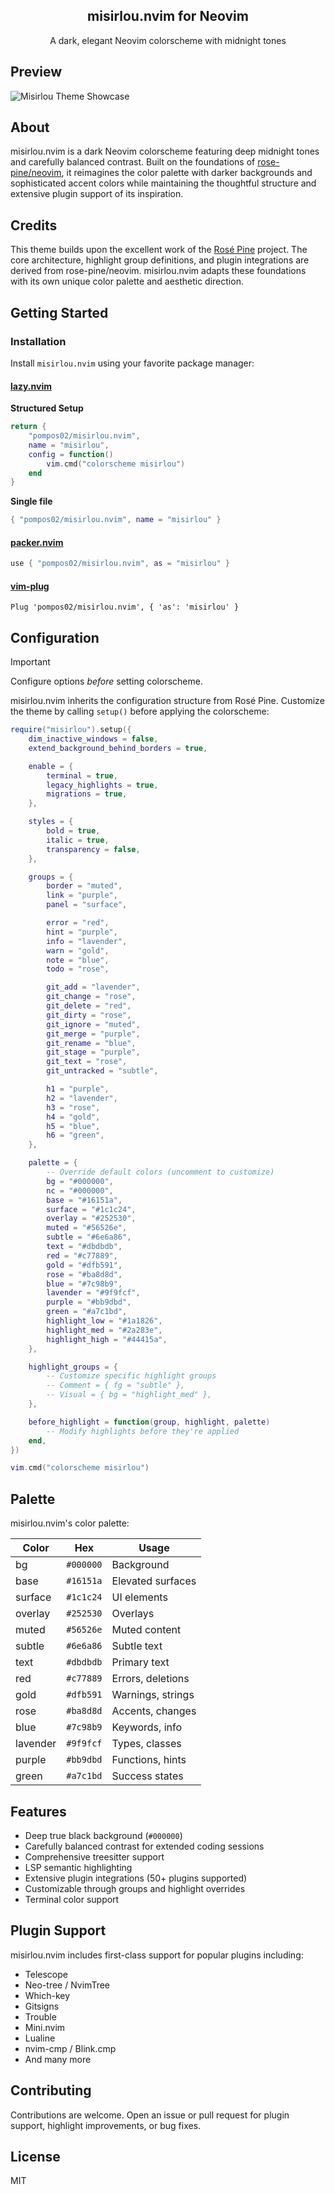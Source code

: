<p align="center">
    <h2 align="center">misirlou.nvim for Neovim</h2>
</p>

<p align="center">A dark, elegant Neovim colorscheme with midnight tones</p>

## Preview

![Misirlou Theme Showcase](showcase.png)

## About

misirlou.nvim is a dark Neovim colorscheme featuring deep midnight tones and carefully balanced contrast. Built on the foundations of [rose-pine/neovim](https://github.com/rose-pine/neovim), it reimagines the color palette with darker backgrounds and sophisticated accent colors while maintaining the thoughtful structure and extensive plugin support of its inspiration.

## Credits

This theme builds upon the excellent work of the [Rosé Pine](https://github.com/rose-pine/neovim) project. The core architecture, highlight group definitions, and plugin integrations are derived from rose-pine/neovim. misirlou.nvim adapts these foundations with its own unique color palette and aesthetic direction.

## Getting Started

### Installation

Install `misirlou.nvim` using your favorite package manager:

#### [lazy.nvim](https://lazy.folke.io/installation)

**Structured Setup**

```lua
return {
    "pompos02/misirlou.nvim",
    name = "misirlou",
    config = function()
        vim.cmd("colorscheme misirlou")
    end
}
```

**Single file**

```lua
{ "pompos02/misirlou.nvim", name = "misirlou" }
```

#### [packer.nvim](https://github.com/wbthomason/packer.nvim)

```lua
use { "pompos02/misirlou.nvim", as = "misirlou" }
```

#### [vim-plug](https://github.com/junegunn/vim-plug)

```vim
Plug 'pompos02/misirlou.nvim', { 'as': 'misirlou' }
```

## Configuration

> [!IMPORTANT]
> Configure options _before_ setting colorscheme.

misirlou.nvim inherits the configuration structure from Rosé Pine. Customize the theme by calling `setup()` before applying the colorscheme:

```lua
require("misirlou").setup({
    dim_inactive_windows = false,
    extend_background_behind_borders = true,

    enable = {
        terminal = true,
        legacy_highlights = true,
        migrations = true,
    },

    styles = {
        bold = true,
        italic = true,
        transparency = false,
    },

    groups = {
        border = "muted",
        link = "purple",
        panel = "surface",

        error = "red",
        hint = "purple",
        info = "lavender",
        warn = "gold",
        note = "blue",
        todo = "rose",

        git_add = "lavender",
        git_change = "rose",
        git_delete = "red",
        git_dirty = "rose",
        git_ignore = "muted",
        git_merge = "purple",
        git_rename = "blue",
        git_stage = "purple",
        git_text = "rose",
        git_untracked = "subtle",

        h1 = "purple",
        h2 = "lavender",
        h3 = "rose",
        h4 = "gold",
        h5 = "blue",
        h6 = "green",
    },

    palette = {
        -- Override default colors (uncomment to customize)
        bg = "#000000",
        nc = "#000000",
        base = "#16151a",
        surface = "#1c1c24",
        overlay = "#252530",
        muted = "#56526e",
        subtle = "#6e6a86",
        text = "#dbdbdb",
        red = "#c77889",
        gold = "#dfb591",
        rose = "#ba8d8d",
        blue = "#7c98b9",
        lavender = "#9f9fcf",
        purple = "#bb9dbd",
        green = "#a7c1bd",
        highlight_low = "#1a1826",
        highlight_med = "#2a283e",
        highlight_high = "#44415a",
    },

    highlight_groups = {
        -- Customize specific highlight groups
        -- Comment = { fg = "subtle" },
        -- Visual = { bg = "highlight_med" },
    },

    before_highlight = function(group, highlight, palette)
        -- Modify highlights before they're applied
    end,
})

vim.cmd("colorscheme misirlou")
```

## Palette

misirlou.nvim's color palette:

| Color    | Hex       | Usage             |
| -------- | --------- | ----------------- |
| bg       | `#000000` | Background        |
| base     | `#16151a` | Elevated surfaces |
| surface  | `#1c1c24` | UI elements       |
| overlay  | `#252530` | Overlays          |
| muted    | `#56526e` | Muted content     |
| subtle   | `#6e6a86` | Subtle text       |
| text     | `#dbdbdb` | Primary text      |
| red      | `#c77889` | Errors, deletions |
| gold     | `#dfb591` | Warnings, strings |
| rose     | `#ba8d8d` | Accents, changes  |
| blue     | `#7c98b9` | Keywords, info    |
| lavender | `#9f9fcf` | Types, classes    |
| purple   | `#bb9dbd` | Functions, hints  |
| green    | `#a7c1bd` | Success states    |

## Features

- Deep true black background (`#000000`)
- Carefully balanced contrast for extended coding sessions
- Comprehensive treesitter support
- LSP semantic highlighting
- Extensive plugin integrations (50+ plugins supported)
- Customizable through groups and highlight overrides
- Terminal color support

## Plugin Support

misirlou.nvim includes first-class support for popular plugins including:

- Telescope
- Neo-tree / NvimTree
- Which-key
- Gitsigns
- Trouble
- Mini.nvim
- Lualine
- nvim-cmp / Blink.cmp
- And many more

## Contributing

Contributions are welcome. Open an issue or pull request for plugin support, highlight improvements, or bug fixes.

## License

MIT
